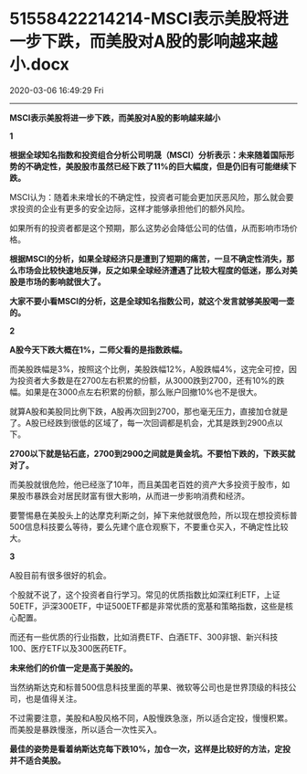 # 51558422214214-MSCI表示美股将进一步下跌，而美股对A股的影响越来越小.docx

2020-03-06 16:49:29 Fri

----

__MSCI表示美股将进一步下跌，而美股对A股的影响越来越小__

__1__

__根据全球知名指数和投资组合分析公司明晟（MSCI）分析表示：未来随着国际形势的不确定性，美股股市虽然已经下跌了11%的巨大幅度，但是仍旧有可能继续下跌。__

MSCI认为：随着未来增长的不确定性，投资者可能会更加厌恶风险，那么就会要求投资的企业有更多的安全边际，这样才能够承担他们的额外风险。

如果所有的投资者都是这个预期，那么这势必会降低公司的估值，从而影响市场价格。

__根据MSCI的分析，如果全球经济只是遭到了短期的痛苦，一旦不确定性消失，那么市场会比较快速地反弹，反之如果全球经济遭遇了比较大程度的低迷，那么对美股是市场的影响就很大了。__

__大家不要小看MSCI的分析，这是全球知名指数公司，就这个发言就够美股喝一壶的。__

__2__

__A股今天下跌大概在1%，二师父看的是指数跌幅。__

而美股跌幅是3%，按照这个比例，美股跌幅12%，A股跌幅4%，这完全可控，因为投资者大多数是在2700左右积累的份额，从3000跌到2700，还有10%的跌幅。如果是在3000点左右积累的份额，那么账户回撤10%也不是很大。

就算A股和美股同比例下跌，A股再次回到2700，那也毫无压力，直接加仓就是了。A股已经跌到很低的区域了，每一次回调都是机会，尤其是跌到2900点以下。

__2700以下就是钻石底，2700到2900之间就是黄金坑。不要怕下跌的，下跌买就对了。__

而美股就很危险，他已经涨了10年，而且美国老百姓的资产大多投资于股市，如果股市暴跌会对居民财富有很大影响，从而进一步影响消费和经济。

要警惕悬在美股头上的达摩克利斯之剑，掉下来他就很危险，所以现在想投资标普500信息科技要么等待，要么先建个底仓观察下，不要重仓买入，不确定性比较大。

__3__

A股目前有很多很好的机会。

个股就不说了，这个投资者自行学习。常见的优质指数比如深红利ETF，上证50ETF，沪深300ETF，中证500ETF都是非常优质的宽基和策略指数，这些是核心配置。

而还有一些优质的行业指数，比如消费ETF、白酒ETF、300非银、新兴科技100、医疗ETF以及300医药ETF。

__未来他们的价值一定是高于美股的。__

当然纳斯达克和标普500信息科技里面的苹果、微软等公司也是世界顶级的科技公司，也是值得关注。

不过需要注意，美股和A股风格不同，A股慢跌急涨，所以适合定投，慢慢积累。而美股是暴跌慢涨，所以适合一次性买入。

__最佳的姿势是看着纳斯达克每下跌10%，加仓一次，这样是比较好的方法，定投并不适合美股。__

